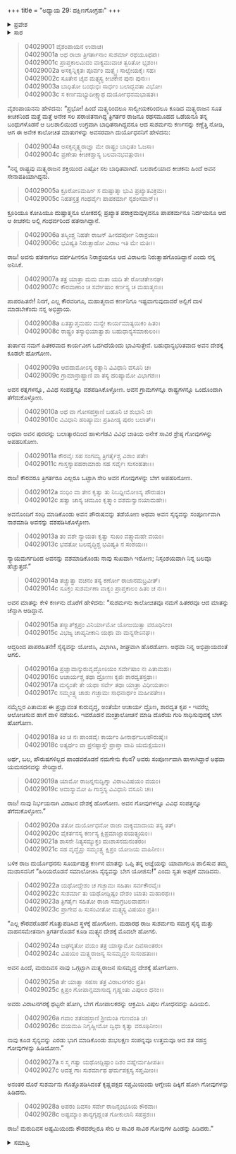 +++
title = "ಅಧ್ಯಾಯ 29: ದಕ್ಷಿಣಗೋಗ್ರಹಃ"
+++

<details><summary>ಪ್ರವೇಶ</summary>


।।   ಓಂ ಓಂ ನಮೋ ನಾರಾಯಣಾಯ।।   ಶ್ರೀ ವೇದವ್ಯಾಸಾಯ ನಮಃ ।।

ಶ್ರೀ ಕೃಷ್ಣದ್ವೈಪಾಯನ ವೇದವ್ಯಾಸ ವಿರಚಿತ  

**ಶ್ರೀ ಮಹಾಭಾರತ**

**ವಿರಾಟ ಪರ್ವ**

**ಗೋಹರಣ ಪರ್ವ**

**ಅಧ್ಯಾಯ 29**

</details>


<details><summary>ಸಾರ</summary>

ಹಿಂದೆ ಅನೇಕಸಲ ಕೀಚಕನಿಂದ ಪರಾಜಿತಗೊಂಡಿದ್ದ ತ್ರಿಗರ್ತರ ರಾಜ ಸುಶರ್ಮನು ಮತ್ಸ್ಯರ ಗೋವುಗಳನ್ನು ಅಪಹರಿಸಿ ಯುದ್ಧದಲ್ಲಿ ಅವರನ್ನು ಸೋಲಿಸಬೇಕೆಂದು ಸೂಚಿಸುವುದು (1-13). ಕರ್ಣನು ಆ ಸೂಚನೆಯನ್ನು ಅನುಮೋದಿಸಿದುದು (14-19). ಕೌರವ ಸೇನೆಯ ಸಿದ್ಧತೆ, ಸುಶರ್ಮನು ಆಗ್ನೇಯದಿಕ್ಕಿನಿಂದ ವಿರಾಟನ ಗೋವುಗಳನ್ನು ಹಿಡಿದುದು (20-28).

</details>


> 04029001 ವೈಶಂಪಾಯನ ಉವಾಚ।  
04029001a ಅಥ ರಾಜಾ ತ್ರಿಗರ್ತಾನಾಂ ಸುಶರ್ಮಾ ರಥಯೂಥಪಃ।  
04029001c ಪ್ರಾಪ್ತಕಾಲಮಿದಂ ವಾಕ್ಯಮುವಾಚ ತ್ವರಿತೋ ಭೃಶಂ।।   
04029002a ಅಸಕೃನ್ನಿಕೃತಃ ಪೂರ್ವಂ ಮತ್ಸ್ಯೈಃ ಸಾಲ್ವೇಯಕೈಃ ಸಹ।  
04029002c ಸೂತೇನ ಚೈವ ಮತ್ಸ್ಯಸ್ಯ ಕೀಚಕೇನ ಪುನಃ ಪುನಃ।।  
04029003a ಬಾಧಿತೋ ಬಂಧುಭಿಃ ಸಾರ್ಧಂ ಬಲಾದ್ಬವತಾ ವಿಭೋ।  
04029003c ಸ ಕರ್ಣಮಭ್ಯುದೀಕ್ಷ್ಯಾಥ ದುರ್ಯೋಧನಮಭಾಷತ।।

ವೈಶಂಪಾಯನನು ಹೇಳಿದನು: “ಪ್ರಭೋ! ಹಿಂದೆ ಮತ್ಸ್ಯರಿಂದಲೂ ಸಾಲ್ವೀಯಕರಿಂದಲೂ ಕೂಡಿದ ಮತ್ಸ್ಯರಾಜನ ಸೂತ ಕೀಚಕನಿಂದ ಮತ್ತೆ ಮತ್ತೆ ಅನೇಕ ಸಲ ಪರಾಜಿತನಾಗಿದ್ದ ತ್ರಿಗರ್ತರ ರಾಜನೂ ರಥಸಮೂಹದ ಒಡೆಯನೂ ತನ್ನ ಬಂಧುಗಳೊಡನೆ ಆ ಬಲಶಾಲಿಯಿಂದ ಉಗ್ರವಾಗಿ ಬಾಧಿತನಾಗಿದ್ದವನೂ ಆದ ಸುಶರ್ಮನು ಕರ್ಣನನ್ನು ಕಣ್ಣೆತ್ತಿ ನೋಡಿ, ಆಗ ಈ ಅನೇಕ ಕಾಲೋಚಿತ ಮಾತುಗಳನ್ನು ಅವಸರವಾಗಿ ದುರ್ಯೊಧನನಿಗೆ ಹೇಳಿದನು:

> 04029004a ಅಸಕೃನ್ಮತ್ಸ್ಯರಾಜ್ಞಾ ಮೇ ರಾಷ್ಟ್ರಂ ಬಾಧಿತಂ ಓಜಸಾ।  
04029004c ಪ್ರಣೇತಾ ಕೀಚಕಶ್ಚಾಸ್ಯ ಬಲವಾನಭವತ್ಪುರಾ।।

“ನನ್ನ ರಾಷ್ಟ್ರವು ಮತ್ಸ್ಯರಾಜನ ಶಕ್ತಿಯಿಂದ ಎಷ್ಟೋ ಸಲ ಬಾಧಿತವಾಗಿದೆ. ಬಲಶಾಲಿಯಾದ ಕೀಚಕನು ಹಿಂದೆ ಅವನ ಸೇನಾಪತಿಯಾಗಿದ್ದನು.

> 04029005a ಕ್ರೂರೋಽಮರ್ಷೀ ಸ ದುಷ್ಟಾತ್ಮಾ ಭುವಿ ಪ್ರಖ್ಯಾತವಿಕ್ರಮಃ।  
04029005c ನಿಹತಸ್ತತ್ರ ಗಂಧರ್ವೈಃ ಪಾಪಕರ್ಮಾ ನೃಶಂಸವಾನ್।।

ಕ್ರೂರಿಯೂ ಕೋಪಿಯೂ ದುಷ್ಟಾತ್ಮನೂ ಲೋಕದಲ್ಲಿ ಪ್ರಖ್ಯಾತ ಪರಾಕ್ರಮವುಳ್ಳವನೂ ಪಾಪಕರ್ಮನೂ ನಿರ್ದಯನೂ ಆದ ಆ ಕೀಚಕನು ಅಲ್ಲಿ ಗಂಧರ್ವರಿಂದ ಹತನಾಗಿದ್ದಾನೆ.

> 04029006a ತಸ್ಮಿಂಶ್ಚ ನಿಹತೇ ರಾಜನ್ ಹೀನದರ್ಪೋ ನಿರಾಶ್ರಯಃ।  
04029006c ಭವಿಷ್ಯತಿ ನಿರುತ್ಸಾಹೋ ವಿರಾಟ ಇತಿ ಮೇ ಮತಿಃ।।

ರಾಜ! ಅವನು ಹತನಾಗಲು ದರ್ಪಹೀನನೂ ನಿರಾಶ್ರಯನೂ ಆದ ವಿರಾಟನು ನಿರುತ್ಸಾಹಗೊಂಡಿದ್ದಾನೆ ಎಂದು ನನ್ನ ಅನಿಸಿಕೆ.

> 04029007a ತತ್ರ ಯಾತ್ರಾ ಮಮ ಮತಾ ಯದಿ ತೇ ರೋಚತೇಽನಘ।  
04029007c ಕೌರವಾಣಾಂ ಚ ಸರ್ವೇಷಾಂ ಕರ್ಣಸ್ಯ ಚ ಮಹಾತ್ಮನಃ।।

ಪಾಪರಹಿತನೇ! ನಿನಗೆ, ಎಲ್ಲ ಕೌರವರಿಗೂ, ಮಹಾತ್ಮನಾದ ಕರ್ಣನಿಗೂ ಇಷ್ಟವಾಗುವುದಾದರೆ ಅಲ್ಲಿಗೆ ದಾಳಿ ಮಾಡಬೇಕೆಂದು ನನ್ನ ಅಭಿಪ್ರಾಯ.

> 04029008a ಏತತ್ಪ್ರಾಪ್ತಮಹಂ ಮನ್ಯೇ ಕಾರ್ಯಮಾತ್ಯಯಿಕಂ ಹಿತಂ।  
04029008c ರಾಷ್ಟ್ರಂ ತಸ್ಯಾಭಿಯಾತ್ವಾಶು ಬಹುಧಾನ್ಯಸಮಾಕುಲಂ।।

ತುರ್ತಾದ ನಮಗೆ ಹಿತಕರವಾದ ಕಾರ್ಯವೀಗ ಒದಗಿದೆಯೆಂದು ಭಾವಿಸುತ್ತೇನೆ. ಬಹುಧಾನ್ಯಭರಿತವಾದ ಅವನ ದೇಶಕ್ಕೆ ಕೂಡಲೇ ಹೋಗೋಣ.

> 04029009a ಆದದಾಮೋಽಸ್ಯ ರತ್ನಾನಿ ವಿವಿಧಾನಿ ವಸೂನಿ ಚ।  
04029009c ಗ್ರಾಮಾನ್ರಾಷ್ಟ್ರಾಣಿ ವಾ ತಸ್ಯ ಹರಿಷ್ಯಾಮೋ ವಿಭಾಗಶಃ।।

ಅವನ ರತ್ನಗಳನ್ನೂ, ವಿವಿಧ ಸಂಪತ್ತನ್ನೂ ವಶಪಡಿಸಿಕೊಳ್ಳೋಣ. ಅವನ ಗ್ರಾಮಗಳನ್ನೂ ರಾಷ್ಟ್ರಗಳನ್ನೂ ಒಂದೊಂದಾಗಿ ತೆಗೆದುಕೊಳ್ಳೋಣ.

> 04029010a ಅಥ ವಾ ಗೋಸಹಸ್ರಾಣಿ ಬಹೂನಿ ಚ ಶುಭಾನಿ ಚ।  
04029010c ವಿವಿಧಾನಿ ಹರಿಷ್ಯಾಮಃ ಪ್ರತಿಪೀಡ್ಯ ಪುರಂ ಬಲಾತ್।।

ಅಥವಾ ಅವನ ಪುರವನ್ನು ಬಲಾತ್ಕಾರದಿಂದ ಹಾಳುಗೆಡವಿ ವಿವಿಧ ಜಾತಿಯ ಅನೇಕ ಸಾವಿರ ಶ್ರೇಷ್ಠ ಗೋವುಗಳನ್ನು ಅಪಹರಿಸೋಣ.

> 04029011a ಕೌರವೈಃ ಸಹ ಸಂಗಮ್ಯ ತ್ರಿಗರ್ತೈಶ್ಚ ವಿಶಾಂ ಪತೇ।  
04029011c ಗಾಸ್ತಸ್ಯಾಪಹರಾಮಾಶು ಸಹ ಸರ್ವೈಃ ಸುಸಂಹತಾಃ।।

ರಾಜ! ಕೌರವರೂ ತ್ರಿಗರ್ತರೂ ಎಲ್ಲರೂ ಒಟ್ಟಾಗಿ ಸೇರಿ ಅವನ ಗೋವುಗಳನ್ನು ಬೇಗ ಅಪಹರಿಸೋಣ.

> 04029012a ಸಂಧಿಂ ವಾ ತೇನ ಕೃತ್ವಾ ತು ನಿಬಧ್ನೀಮೋಽಸ್ಯ ಪೌರುಷಂ।   
04029012c ಹತ್ವಾ ಚಾಸ್ಯ ಚಮೂಂ ಕೃತ್ಸ್ನಾಂ ವಶಮನ್ವಾನಯಾಮಹೇ।।

ಅವನೊಂದಿಗೆ ಸಂಧಿ ಮಾಡಿಕೊಂಡು ಅವನ ಪೌರುಷವನ್ನು ತಡೆಯೋಣ ಅಥವಾ ಅವನ ಸೈನ್ಯವನ್ನು ಸಂಪೂರ್ಣವಾಗಿ ನಾಶಮಾಡಿ ಅವನನ್ನು ವಶಪಡಿಸಿಕೊಳ್ಳೋಣ.

> 04029013a ತಂ ವಶೇ ನ್ಯಾಯತಃ ಕೃತ್ವಾ ಸುಖಂ ವತ್ಸ್ಯಾಮಹೇ ವಯಂ।  
04029013c ಭವತೋ ಬಲವೃದ್ಧಿಶ್ಚ ಭವಿಷ್ಯತಿ ನ ಸಂಶಯಃ।।

ನ್ಯಾಯಮರ್ಗದಿಂದ ಅವನನ್ನು ವಶಮಾಡಿಕೊಂಡು ನಾವು ಸುಖವಾಗಿ ಇರೋಣ; ನಿಸ್ಸಂಶಯವಾಗಿ ನಿನ್ನ ಬಲವೂ ಹೆಚ್ಚುತ್ತದೆ.”

> 04029014a ತಚ್ಚ್ರುತ್ವಾ ವಚನಂ ತಸ್ಯ ಕರ್ಣೋ ರಾಜಾನಮಬ್ರವೀತ್।  
04029014c ಸೂಕ್ತಂ ಸುಶರ್ಮಣಾ ವಾಕ್ಯಂ ಪ್ರಾಪ್ತಕಾಲಂ ಹಿತಂ ಚ ನಃ।।

ಅವನ ಮಾತನ್ನು ಕೇಳಿ ಕರ್ಣನು ದೊರೆಗೆ ಹೇಳಿದನು: “ಸುಶರ್ಮನು ಕಾಲೋಚಿತವೂ ನಮಗೆ ಹಿತಕರವೂ ಆದ ಮಾತನ್ನು ಚೆನ್ನಾಗಿ ಆಡಿದ್ದಾನೆ.

> 04029015a ತಸ್ಮಾತ್ಕ್ಷಿಪ್ರಂ ವಿನಿರ್ಯಾಮೋ ಯೋಜಯಿತ್ವಾ ವರೂಥಿನೀಂ।  
04029015c ವಿಭಜ್ಯ ಚಾಪ್ಯನೀಕಾನಿ ಯಥಾ ವಾ ಮನ್ಯಸೇಽನಘ।।

ಆದ್ದರಿಂದ ಪಾಪರಹಿತನೇ! ಸೈನ್ಯವನ್ನು ಯೋಜಿಸಿ, ವಿಭಾಗಿಸಿ, ಶೀಘ್ರವಾಗಿ ಹೊರಡೋಣ. ಅಥವಾ ನಿನ್ನ ಅಭಿಪ್ರಾಯದಂತೆ ಆಗಲಿ.

> 04029016a ಪ್ರಜ್ಞಾವಾನ್ಕುರುವೃದ್ಧೋಽಯಂ ಸರ್ವೇಷಾಂ ನಃ ಪಿತಾಮಹಃ।  
04029016c ಆಚಾರ್ಯಶ್ಚ ತಥಾ ದ್ರೋಣಃ ಕೃಪಃ ಶಾರದ್ವತಸ್ತಥಾ।।  
04029017a ಮನ್ಯಂತೇ ತೇ ಯಥಾ ಸರ್ವೇ ತಥಾ ಯಾತ್ರಾ ವಿಧೀಯತಾಂ।  
04029017c ಸಮ್ಮಂತ್ರ್ಯ ಚಾಶು ಗಚ್ಛಾಮಃ ಸಾಧನಾರ್ಥಂ ಮಹೀಪತೇಃ।।

ನಮ್ಮೆಲ್ಲರ ಪಿತಾಮಹ ಈ ಪ್ರಜ್ಞಾವಂತ ಕುರುವೃದ್ಧ, ಅಂತೆಯೇ ಆಚಾರ್ಯ ದ್ರೊಣ, ಶಾರದ್ವತ ಕೃಪ - ಇವರೆಲ್ಲ ಆಲೋಚಿಸುವ ಹಾಗೆ ದಾಳಿ ನಡೆಯಲಿ. ಇವರೊಡನೆ ಮಂತ್ರಾಲೋಚನೆ ಮಾಡಿ ದೊರೆಯ ಗುರಿ ಸಾಧಿಸುವುದಕ್ಕೆ ಬೇಗ ಹೋಗೋಣ.

> 04029018a ಕಿಂ ಚ ನಃ ಪಾಂಡವೈಃ ಕಾರ್ಯಂ ಹೀನಾರ್ಥಬಲಪೌರುಷೈಃ।  
04029018c ಅತ್ಯರ್ಥಂ ವಾ ಪ್ರನಷ್ಟಾಸ್ತೇ ಪ್ರಾಪ್ತಾ ವಾಪಿ ಯಮಕ್ಷಯಂ।।

ಅರ್ಥ, ಬಲ, ಪೌರುಷಗಳಿಲ್ಲದ ಪಾಂಡವರೊಡನೆ ನಮಗೇನು ಕೆಲಸ? ಅವರು ಸಂಪೂರ್ಣವಾಗಿ ಹಾಳಾಗಿದ್ದಾರೆ ಅಥವಾ ಯಮಸದನವನ್ನು ಸೇರಿದ್ದಾರೆ.

> 04029019a ಯಾಮೋ ರಾಜನ್ನನುದ್ವಿಗ್ನಾ ವಿರಾಟವಿಷಯಂ ವಯಂ।  
04029019c ಆದಾಸ್ಯಾಮೋ ಹಿ ಗಾಸ್ತಸ್ಯ ವಿವಿಧಾನಿ ವಸೂನಿ ಚ।।

ರಾಜ! ನಾವು ನಿರ್ಭಯನಾಗಿ ವಿರಾಟನ ದೇಶಕ್ಕೆ ಹೋಗೋಣ. ಅವನ ಗೋವುಗಳನ್ನೂ ವಿವಿಧ ಸಂಪತ್ತನ್ನೂ ತೆಗೆದುಕೊಳ್ಳೋಣ.”

> 04029020a ತತೋ ದುರ್ಯೋಧನೋ ರಾಜಾ ವಾಕ್ಯಮಾದಾಯ ತಸ್ಯ ತತ್।  
04029020c ವೈಕರ್ತನಸ್ಯ ಕರ್ಣಸ್ಯ ಕ್ಷಿಪ್ರಮಾಜ್ಞಾಪಯತ್ಸ್ವಯಂ।।  
04029021a ಶಾಸನೇ ನಿತ್ಯಸಮ್ಯುಕ್ತಂ ದುಃಶಾಸನಮನಂತರಂ।  
04029021c ಸಹ ವೃದ್ಧೈಸ್ತು ಸಮ್ಮಂತ್ರ್ಯ ಕ್ಷಿಪ್ರಂ ಯೋಜಯ ವಾಹಿನೀಂ।।

ಬಳಿಕ ರಾಜ ದುರ್ಯೊಧನನು ಸೂರ್ಯಪುತ್ರ ಕರ್ಣನ ಮಾತನ್ನು ಒಪ್ಪಿ ತನ್ನ ಆಜ್ಞೆಯನ್ನು ಯಾವಾಗಲೂ ಪಾಲಿಸುವ ತಮ್ಮ ದುಃಶಾಸನನಿಗೆ “ಹಿರಿಯರೊಡನೆ ಸಮಾಲೋಚಿಸಿ ಸೈನ್ಯವನ್ನು ಬೇಗ ಯೋಜಿಸು!” ಎಂದು ಸ್ವತಃ ಅಪ್ಪಣೆ ಮಾಡಿದನು.

> 04029022a ಯಥೋದ್ದೇಶಂ ಚ ಗಚ್ಛಾಮಃ ಸಹಿತಾಃ ಸರ್ವಕೌರವೈಃ।  
04029022c ಸುಶರ್ಮಾ ತು ಯಥೋದ್ದಿಷ್ಟಂ ದೇಶಂ ಯಾತು ಮಹಾರಥಃ।।  
04029023a ತ್ರಿಗರ್ತೈಃ ಸಹಿತೋ ರಾಜಾ ಸಮಗ್ರಬಲವಾಹನಃ।  
04029023c ಪ್ರಾಗೇವ ಹಿ ಸುಸಂವೀತೋ ಮತ್ಸ್ಯಸ್ಯ ವಿಷಯಂ ಪ್ರತಿ।।

“ಎಲ್ಲ ಕೌರವರೊಡನೆ ಗೊತ್ತುಪಡಿಸಿದ ಸ್ಥಳಕ್ಕೆ ಹೋಗೋಣ. ಮಹಾರಥ ರಾಜ ಸುಶರ್ಮನು ಸಮಗ್ರ ಸೈನ್ಯ ಮತ್ತು ವಾಹನಸಮೇತನಾಗಿ ತ್ರಿಗರ್ತರೊಡನೆ ಕೂಡಿ ಮತ್ಸ್ಯನ ದೇಶಕ್ಕೆ ಮೊದಲೇ ಹೋಗಲಿ.

> 04029024a ಜಘನ್ಯತೋ ವಯಂ ತತ್ರ ಯಾಸ್ಯಾಮೋ ದಿವಸಾಂತರಂ।  
04029024c ವಿಷಯಂ ಮತ್ಸ್ಯರಾಜಸ್ಯ ಸುಸಮೃದ್ಧಂ ಸುಸಂಹತಾಃ।।

ಅವನ ಹಿಂದೆ, ಮರುದಿವಸ ನಾವು ಒಗ್ಗಟ್ಟಾಗಿ ಮತ್ಸ್ಯರಾಜನ ಸುಸಮೃದ್ಧ ದೇಶಕ್ಕೆ ಹೋಗೋಣ.

> 04029025a ತೇ ಯಾತ್ವಾ ಸಹಸಾ ತತ್ರ ವಿರಾಟನಗರಂ ಪ್ರತಿ।  
04029025c ಕ್ಷಿಪ್ರಂ ಗೋಪಾನ್ಸಮಾಸಾದ್ಯ ಗೃಹ್ಣಂತು ವಿಪುಲಂ ಧನಂ।।

ಅವರು ವಿರಾಟನಗರಕ್ಕೆ ಥಟ್ಟನೇ ಹೋಗಿ, ಬೇಗ ಗೋಪಾಲಕರನ್ನು ಆಕ್ರಮಿಸಿ ವಿಪುಲ ಗೋಧನವನ್ನು ಹಿಡಿಯಲಿ.

> 04029026a ಗವಾಂ ಶತಸಹಸ್ರಾಣಿ ಶ್ರೀಮಂತಿ ಗುಣವಂತಿ ಚ।  
04029026c ವಯಮಪಿ ನಿಗೃಹ್ಣೀಮೋ ದ್ವಿಧಾ ಕೃತ್ವಾ ವರೂಥಿನೀಂ।।

ನಾವು ಕೂಡ ಸೈನ್ಯವನ್ನು ಎರಡು ಭಾಗ ಮಾಡಿಕೊಂಡು ಶುಭಲಕ್ಷಣ ಸಂಪನ್ನವೂ ಉತ್ತಮವೂ ಆದ ಶತ ಸಹಸ್ರ ಗೋವುಗಳನ್ನು ಹಿಡಿಯೋಣ.”

> 04029027a ಸ ಸ್ಮ ಗತ್ವಾ ಯಥೋದ್ದಿಷ್ಟಾಂ ದಿಶಂ ವಹ್ನೇರ್ಮಹೀಪತಿಃ।  
04029027c ಆದತ್ತ ಗಾಃ ಸುಶರ್ಮಾಥ ಘರ್ಮಪಕ್ಷಸ್ಯ ಸಪ್ತಮೀಂ।।

ಅನಂತರ ದೊರೆ ಸುಶರ್ಮನು ಗೊತ್ತೊಪಡಿಸಿದಂತೆ ಕೃಷ್ಣಪಕ್ಷದ ಸಪ್ತಮಿಯಂದು ಆಗ್ನೇಯ ದಿಕ್ಕಿಗೆ ಹೋಗಿ ಗೋವುಗಳನ್ನು ಹಿಡಿದನು.

> 04029028a ಅಪರಂ ದಿವಸಂ ಸರ್ವೇ ರಾಜನ್ಸಂಭೂಯ ಕೌರವಾಃ।   
04029028c ಅಷ್ಟಮ್ಯಾಂ ತಾನ್ಯಗೃಹ್ಣಂತ ಗೋಕುಲಾನಿ ಸಹಸ್ರಶಃ।।

ರಾಜ! ಮರುದಿವಸ ಅಷ್ಟಮಿಯಂದು ಕೌರವರೆಲ್ಲರೂ ಸೇರಿ ಆ ಸಾವಿರ ಸಾವಿರ ಗೋವುಗಳ ಹಿಂಡನ್ನು ಹಿಡಿದರು.”

<details><summary>ಸಮಾಪ್ತಿ</summary>


ಇತಿ ಶ್ರೀ ಮಹಾಭಾರತೇ ವಿರಾಟ ಪರ್ವಣಿ ಗೋಹರಣ ಪರ್ವಣಿ ದಕ್ಷಿಣಗೋಗ್ರಹೇ ಏಕೋನತ್ರಿಂಶೋಽಧ್ಯಾಯಃ।  
ಇದು ಶ್ರೀ ಮಹಾಭಾರತದಲ್ಲಿ ವಿರಾಟ ಪರ್ವದಲ್ಲಿ ಗೋಹರಣ ಪರ್ವದಲ್ಲಿ ದಕ್ಷಿಣಗೋಗ್ರಹದಲ್ಲಿ ಇಪ್ಪತ್ತೊಂಭತ್ತನೆಯ ಅಧ್ಯಾಯವು.



</details>
